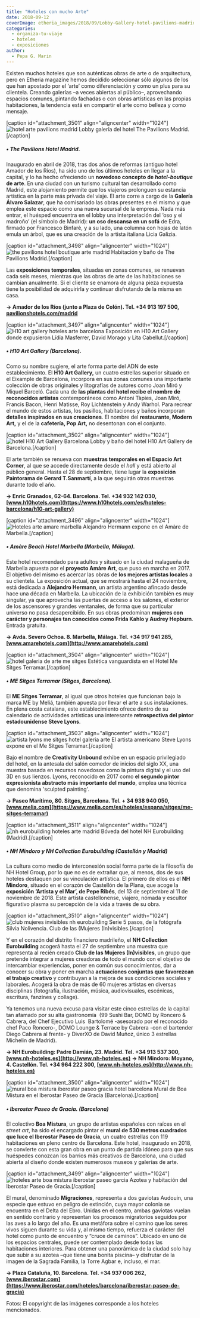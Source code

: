 ```yaml
---
title: "Hoteles con mucho Arte"
date: 2018-09-12
coverImage: etheria_images/2018/09/Lobby-Gallery-hotel-pavilions-madrid.jpg
categories: 
  - organiza-tu-viaje
  - hoteles
  - exposiciones
author: 
  - Pepa G. Marin
---
```


Existen muchos hoteles que son auténticas obras de arte o de arquitectura, pero en Etheria magazine hemos decidido seleccionar sólo algunos de los que han apostado por el ‘arte’ como diferenciación y como un plus para su clientela. Creando galerías –a veces abiertas al público–, aprovechando espacios comunes, pintando fachadas o con obras artísticas en las propias habitaciones, la tendencia está en compartir el arte como belleza y como mensaje.

\[caption id="attachment\_3501" align="aligncenter" width="1024"\]![hotel arte pavilions madrid](etheria_images/2018/09/Lobby-Gallery-hotel-pavilions-madrid-1024x683.jpg "Lobby galería del hotel The Pavilions Madrid") Lobby galería del hotel The Pavilions Madrid.\[/caption\]

##### • The Pavilions Hotel Madrid.

Inaugurado en abril de 2018, tras dos años de reformas (antiguo hotel Amador de los Ríos), ha sido uno de los últimos hoteles en llegar a la capital, y lo ha hecho ofreciendo un **novedoso concepto de _hotel-boutique_ de arte**. En una ciudad con un turismo cultural tan desarrollado como Madrid, este alojamiento permite que los viajeros prolonguen su estancia artística en la parte más privada del viaje. El arte corre a cargo de la **Galería Álvaro Salazar**, que ha comisariado las obras presentes en el mismo y que emplea este espacio como una nueva sucursal de la empresa. Nada más entrar, el huésped encuentra en el lobby una interpretación del ‘oso y el madroño’ (el símbolo de Madrid): **un oso descansa en un sofá** de Edra, firmado por Francesco Binfarè, y a su lado, una columna con hojas de latón emula un árbol, que es una creación de la artista italiana Licia Galizia.

\[caption id="attachment\_3498" align="aligncenter" width="1024"\]![the pavilions hotel boutique arte madrid](etheria_images/2018/09/habitaciones-hotel-pavilions-madrid-1024x344.jpg "Habitación y baño de hotel The Pavilions Madrid") Habitación y baño de The Pavilions Madrid.\[/caption\]

Las **exposiciones temporales**, situadas en zonas comunes, se renuevan cada seis meses, mientras que las obras de arte de las habitaciones se cambian anualmente. Si el cliente se enamora de alguna pieza expuesta tiene la posibilidad de adquirirla y continuar disfrutando de la misma en casa.

**\-> Amador de los Ríos (junto a Plaza de Colón). Tel. +34 913 197 500, [pavilionshotels.com/madrid](http://pavilionshotels.com/madrid)**

\[caption id="attachment\_3497" align="aligncenter" width="1024"\]![H10 art gallery hoteles arte barcelona](etheria_images/2018/09/h10-art-gallery-exposiciones-1024x684.jpg "Exposición Lídia Masferrer, David Morago y Lita Cabellut en H10 Art Gallery") Exposición en H10 Art Gallery donde expusieron Lídia Masferrer, David Morago y Lita Cabellut.\[/caption\]

##### • H10 Art Gallery (Barcelona).

Como su nombre sugiere, el arte forma parte del ADN de este establecimiento. El **H10 Art Gallery,** un cuatro estrellas superior situado en el Eixample de Barcelona, incorpora en sus zonas comunes una importante colección de obras originales y litografías de autores como Joan Miró y Miquel Barceló. Cada una de **las plantas del hotel recibe el nombre de reconocidos artistas** contemporáneos como Antoni Tàpies, Joan Miró, Francis Bacon, Henri Matisse, Roy Lichtenstein y Andy Warhol. Para recrear el mundo de estos artistas, los pasillos, habitaciones y baños incorporan **detalles inspirados en sus creaciones**. El nombre del **restaurante, Modern Art,** y el de la **cafetería, Pop Art,** no desentonan con el conjunto.

\[caption id="attachment\_3502" align="aligncenter" width="1024"\]![hotel H10 Art Gallery Barcelona](etheria_images/2018/09/lobby-h10-art-gallery-1024x347.jpg "Lobby y baño del hotel H10 Art Gallery de Barcelona") Lobby y baño del hotel H10 Art Gallery de Barcelona.\[/caption\]

El arte también se renueva con **muestras temporales en el Espacio Art Corner**, al que se accede directamente desde el _hall_ y está abierto al público general. Hasta el 28 de septiembre, tiene lugar la **exposición Paintorama de Gerard T.Sanmartí**, a la que seguirán otras muestras durante todo el año.

**\-> Enric Granados, 62-64. Barcelona. Tel. +34 932 142 030, [www.h10hotels.com](https://www.h10hotels.com/es/hoteles-barcelona/h10-art-gallery)**

\[caption id="attachment\_3496" align="aligncenter" width="1024"\]![Hoteles arte amare marbella](etheria_images/2018/09/amare-marbella-alejandro-hermann-grupo-1024x475.jpg "Alejandro Hermann expone en el Amàre de Marbella") Alejandro Hermann expone en el Amàre de Marbella.\[/caption\]

##### • Amàre Beach Hotel Marbella (Marbella, Málaga).

Este hotel recomendado para adultos y situado en la ciudad malagueña de Marbella apuesta por el **proyecto Amàre Art**, que puso en marcha en 2017. El objetivo del mismo es acercar las obras de **los mejores artistas locales** a su clientela. La exposición actual, que se mostrará hasta el 24 noviembre, está dedicada a **Alejandro Hermann**, un artista argentino afincado desde hace una década en Marbella. La ubicación de la exhibición también es muy singular, ya que aprovecha las puertas de acceso a los salones, el exterior de los ascensores y grandes ventanales, de forma que su particular universo no pasa desapercibido. En sus obras predominan **mujeres con carácter y personajes tan conocidos como Frida Kahlo y Audrey Hepburn**. Entrada gratuita.

**\-> Avda. Severo Ochoa. 8. Marbella, Málaga. Tel. +34 917 941 285, [www.amarehotels.com](http://www.amarehotels.com)**

\[caption id="attachment\_3504" align="aligncenter" width="1024"\]![hotel galeria de arte me sitges](etheria_images/2018/09/ME-Sitges-hotel-arte-1024x683.jpg "Estética vanguardista en el Hotel Me Sitges Terramar") Estética vanguardista en el Hotel Me Sitges Terramar.\[/caption\]

##### • ME Sitges Terramar (Sitges, Barcelona).

El **ME Sitges Terramar**, al igual que otros hoteles que funcionan bajo la marca ME by Meliá, también apuesta por llevar el arte a sus instalaciones. En plena costa catalana, este establecimiento ofrece dentro de su calendario de actividades artísticas una interesante **retrospectiva del pintor estadounidense Steve Lyons**.

\[caption id="attachment\_3503" align="aligncenter" width="1024"\]![artista lyons me sitges hotel galeria arte](etheria_images/2018/09/me-sitges-exposicion-lyons-1024x768.jpg "El artista americano Steve Lyons expone en el Me Sitges Terramar") El artista americano Steve Lyons expone en el Me Sitges Terramar.\[/caption\]

Bajo el nombre de **Creativity Unbound** exhibe en un espacio privilegiado del hotel, en la antesala del salón comedor de inicios del siglo XX, una muestra basada en recursos novedosos como la pintura digital y el uso del 3D en sus lienzos. Lyons, reconocido en 2017 como **el segundo pintor expresionista abstracto más importante del mundo**, emplea una técnica que denomina 'sculpted painting'.

**\-> Paseo Marítimo, 80. Sitges, Barcelona. Tel. + 34 938 940 050, [www.melia.com](https://www.melia.com/es/hoteles/espana/sitges/me-sitges-terramar)**

\[caption id="attachment\_3511" align="aligncenter" width="1024"\]![nh eurobuilding hoteles arte madrid](etheria_images/2018/09/dome-boveda-nh-eurobuilding-1024x683.jpg "Bóveda del hotel NH Eurobuilding (Madrid)") Bóveda del hotel NH Eurobuilding (Madrid).\[/caption\]

##### • NH Mindoro y NH Collection Eurobuilding (Castellón y Madrid)

La cultura como medio de interconexión social forma parte de la filosofía de NH Hotel Group, por lo que no es de extrañar que, al menos, dos de sus hoteles destaquen por su vinculación artística. El primero de ellos es el **NH Mindoro**, situado en el corazón de Castellón de la Plana, que acoge la **exposición ‘Artista y el Mar’, de Pepe Ribés**, del 13 de septiembre al 11 de noviembre de 2018. Este artista castellonense, viajero, nómada y escultor figurativo plasma su percepción de la vida a través de su obra.

\[caption id="attachment\_3510" align="aligncenter" width="1024"\]![club mujeres invisibles nh eurobuilding](etheria_images/2018/09/fotografia-silvia-nolivencia-cinco-pasos-1024x585.jpg "Serie 5 pasos, de la fotógrafa Silvia Nolivencia. Club de las (Mujeres (In)visibles") Serie 5 pasos, de la fotógrafa Silvia Nolivencia. Club de las (Mujeres (In)visibles.\[/caption\]

Y en el corazón del distrito financiero madrileño, el **NH Collection Eurobuilding** acogerá hasta el 27 de septiembre una muestra que representa al recién creado **Club de las Mujeres (In)visibles**, un grupo que pretende integrar a mujeres creadoras de todo el mundo con el objetivo de intercambiar experiencias, poner en común sus conocimientos, dar a conocer su obra y poner en marcha **actuaciones conjuntas que favorezcan el trabajo creativo** y contribuyan a la mejora de sus condiciones sociales y laborales. Acogerá la obra de más de 60 mujeres artistas en diversas disciplinas (fotografía, ilustración, música, audiovisuales, escénicas, escritura, fanzines y collage).

Ya tenemos una nueva excusa para visitar este cinco estrellas de la capital tan afamado por su alta gastronomía  (99 Sushi Bar, DOMO by Roncero & Cabrera, del Chef Ejecutivo Luis  Bartolomé -asesorado por el reconocido chef Paco Roncero-, DOMO Lounge & Terrace by Cabrera -con el bartender Diego Cabrera al frente- y DiverXO de David Muñoz, único 3 estrellas Michelin de Madrid).

**\-> NH Eurobuilding: Padre Damián, 23. Madrid. Tel. +34 913 537 300, [www.nh-hoteles.es](http://www.nh-hoteles.es)** **\-> NH Mindoro: Moyano, 4. Castellón. Tel. +34 964 222 300, [www.nh-hoteles.es](http://www.nh-hoteles.es)**

\[caption id="attachment\_3500" align="aligncenter" width="1024"\]![mural boa mistura iberostar paseo gracia hotel barcelona](etheria_images/2018/09/Iberostar-paseo-gracia-boa-mistura-1024x683.jpg "Mural de Boa Mistura en el Iberostar Paseo de Gracia (Barcelona).") Mural de Boa Mistura en el Iberostar Paseo de Gracia (Barcelona).\[/caption\]

##### • Iberostar Paseo de Gracia. (Barcelona)

El colectivo **Boa Mistura**, un grupo de artistas españoles con raíces en el _street art_, ha sido el encargado pintar el **mural de 530 metros cuadrados que luce el Iberostar Paseo de Gracia**, un cuatro estrellas con 119 habitaciones en pleno centro de Barcelona. Este hotel, inaugurado en 2018, se convierte con esta gran obra en un punto de partida idóneo para que sus huéspedes conozcan los barrios más creativos de Barcelona, una ciudad abierta al diseño donde existen numerosos museos y galerías de arte.

\[caption id="attachment\_3499" align="aligncenter" width="1024"\]![hoteles arte boa mistura iberostar paseo garcia](etheria_images/2018/09/Iberostar-paseo-gracia-boa-mistura-copy-1024x337.jpg "Azotea y habitación del Iberostar Paseo de Gracia") Azotea y habitación del Iberostar Paseo de Gracia.\[/caption\]

El mural, denominado **Migraciones**, representa a dos gaviotas Audouin, una especie que estuvo en peligro de extinción, cuya mayor colonia se encuentra en el Delta del Ebro. Unidas en el centro, ambas gaviotas vuelan en sentido contrario y representan los procesos migratorios seguidos por las aves a lo largo del año. Es una metáfora sobre el camino que los seres vivos siguen durante su vida y, al mismo tiempo, refuerza el carácter del hotel como punto de encuentro y “cruce de caminos”. Ubicado en uno de los espacios centrales, puede ser contemplado desde todas las habitaciones interiores. Para obtener una panorámica de la ciudad solo hay que subir a su azotea –que tiene una bonita piscina– y disfrutar de la imagen de la Sagrada Familia, la Torre Agbar e, incluso, el mar.

**\-> Plaza Cataluña, 10. Barcelona. Tel. +34 937 006 262, [www.iberostar.com](https://www.iberostar.com/hoteles/barcelona/iberostar-paseo-de-gracia)**

Fotos: El copyright de las imágenes corresponde a los hoteles mencionados.
